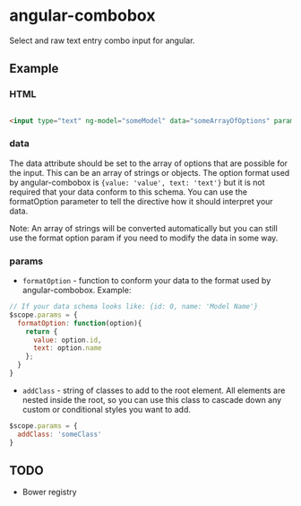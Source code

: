 angular-combobox
================

Select and raw text entry combo input for angular.

## Example

### HTML

```html

<input type="text" ng-model="someModel" data="someArrayOfOptions" params="params">
```

### data

The data attribute should be set to the array of options that are possible for the input. This can be an array of strings or objects. The option format used by angular-combobox is `{value: 'value', text: 'text'}` but it is not required that your data conform to this schema. You can use the formatOption parameter to tell the directive how it should interpret your data.

Note: An array of strings will be converted automatically but you can still use the format option param if you need to modify the data in some way.

### params

* `formatOption` - function to conform your data to the format used by angular-combobox. Example:
```javascript
// If your data schema looks like: {id: 0, name: 'Model Name'}
$scope.params = {
  formatOption: function(option){
    return {
      value: option.id,
      text: option.name
    };
  }
}
```
* `addClass` - string of classes to add to the root element. All elements are nested inside the root, so you can use this class to cascade down any custom or conditional styles you want to add.
```javascript
$scope.params = {
  addClass: 'someClass'
}
```

## TODO

* Bower registry
